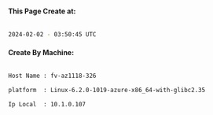 
   
#### This Page Create at:

```bash

2024-02-02 - 03:50:45 UTC

```

#### Create By Machine:

```bash

Host Name : fv-az1118-326

platform  : Linux-6.2.0-1019-azure-x86_64-with-glibc2.35

Ip Local  : 10.1.0.107

```

